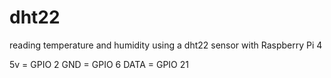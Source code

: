 # dht22
reading temperature and humidity using a dht22 sensor with Raspberry Pi 4

5v = GPIO 2
GND = GPIO 6
DATA = GPIO 21
